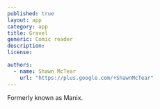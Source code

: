 ```yaml
---
published: true
layout: app
category: app
title: Gravel
generic: Comic reader
description: 
license:

authors: 
  - name: Shawn McTear
    url: "https://plus.google.com/+ShawnMcTear"
---
```


Formerly known as Manix.
